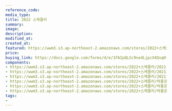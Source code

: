 ```yaml
---
reference_code:
media_type:
title: 2022 스케줄러
summary:
image:
description:
modified_at:
created_at:
featured: https://wwm3.s3.ap-northeast-2.amazonaws.com/stores/2022+스케줄러/박물관+다이어리.jpg
price: 
buying_link: https://docs.google.com/forms/d/e/1FAIpQLSc9nedLjpcX4QsqHfsDClSUvnY_z8JjKZMrkfDJmnqozNUliA/viewform
components:
- https://wwm3.s3.ap-northeast-2.amazonaws.com/stores/2022+스케줄러/20211022-플래너_내지컬러_32P_인쇄+(2)_12.jpg
- https://wwm3.s3.ap-northeast-2.amazonaws.com/stores/2022+스케줄러/20211022-플래너_내지컬러_32P_인쇄+(2)_13.jpg- https://wwm3.s3.ap-northeast-2.amazonaws.com/stores/2022+스케줄러/20211022-플래너_내지컬러_32P_인쇄+(2)_2.jpg
- https://wwm3.s3.ap-northeast-2.amazonaws.com/stores/2022+스케줄러/20211022-플래너_내지컬러_32P_인쇄+(2)_32.jpg
- https://wwm3.s3.ap-northeast-2.amazonaws.com/stores/2022+스케줄러/박물관+다이어리+2.jpg
- https://wwm3.s3.ap-northeast-2.amazonaws.com/stores/2022+스케줄러/박물관+다이어리+3.jpg
- https://wwm3.s3.ap-northeast-2.amazonaws.com/stores/2022+스케줄러/박물관+다이어리.jpg
tags:
-
---
```

